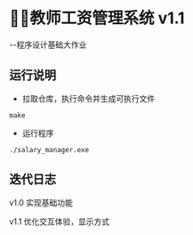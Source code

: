 # 👨‍🏫教师工资管理系统 v1.1
 --程序设计基础大作业
## 运行说明
- 拉取仓库，执行命令并生成可执行文件
```shell
make
```
- 运行程序
```shell
./salary_manager.exe
```
## 迭代日志
v1.0 实现基础功能

v1.1 优化交互体验，显示方式